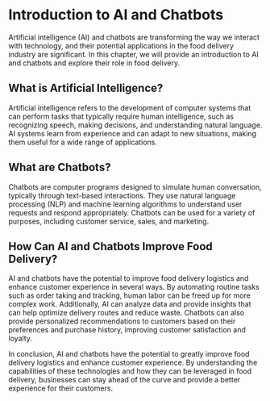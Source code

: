Introduction to AI and Chatbots
========================================================================================

Artificial intelligence (AI) and chatbots are transforming the way we interact with technology, and their potential applications in the food delivery industry are significant. In this chapter, we will provide an introduction to AI and chatbots and explore their role in food delivery.

What is Artificial Intelligence?
--------------------------------

Artificial intelligence refers to the development of computer systems that can perform tasks that typically require human intelligence, such as recognizing speech, making decisions, and understanding natural language. AI systems learn from experience and can adapt to new situations, making them useful for a wide range of applications.

What are Chatbots?
------------------

Chatbots are computer programs designed to simulate human conversation, typically through text-based interactions. They use natural language processing (NLP) and machine learning algorithms to understand user requests and respond appropriately. Chatbots can be used for a variety of purposes, including customer service, sales, and marketing.

How Can AI and Chatbots Improve Food Delivery?
----------------------------------------------

AI and chatbots have the potential to improve food delivery logistics and enhance customer experience in several ways. By automating routine tasks such as order taking and tracking, human labor can be freed up for more complex work. Additionally, AI can analyze data and provide insights that can help optimize delivery routes and reduce waste. Chatbots can also provide personalized recommendations to customers based on their preferences and purchase history, improving customer satisfaction and loyalty.

In conclusion, AI and chatbots have the potential to greatly improve food delivery logistics and enhance customer experience. By understanding the capabilities of these technologies and how they can be leveraged in food delivery, businesses can stay ahead of the curve and provide a better experience for their customers.
